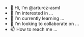- 👋 Hi, I’m @arturcz-asml
- 👀 I’m interested in ...
- 🌱 I’m currently learning ...
- 💞️ I’m looking to collaborate on ...
- 📫 How to reach me ...

<!---
arturcz-asml/arturcz-asml is a ✨ special ✨ repository because its `README.md` (this file) appears on your GitHub profile.
You can click the Preview link to take a look at your changes.
--->
